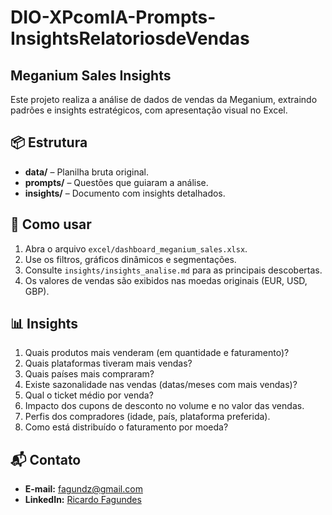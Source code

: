 # DIO-XPcomIA-Prompts-InsightsRelatoriosdeVendas
## Meganium Sales Insights

Este projeto realiza a análise de dados de vendas da Meganium, extraindo padrões e insights estratégicos, com apresentação visual no Excel.

## 📦 Estrutura

- **data/** – Planilha bruta original.
- **prompts/** – Questões que guiaram a análise.
- **insights/** – Documento com insights detalhados.

## 🚀 Como usar

1. Abra o arquivo `excel/dashboard_meganium_sales.xlsx`.
2. Use os filtros, gráficos dinâmicos e segmentações.
3. Consulte `insights/insights_analise.md` para as principais descobertas.
4. Os valores de vendas são exibidos nas moedas originais (EUR, USD, GBP).

## 📊 Insights 

1. Quais produtos mais venderam (em quantidade e faturamento)?
2. Quais plataformas tiveram mais vendas?
3. Quais países mais compraram?
4. Existe sazonalidade nas vendas (datas/meses com mais vendas)?
5. Qual o ticket médio por venda?
6. Impacto dos cupons de desconto no volume e no valor das vendas.
7. Perfis dos compradores (idade, país, plataforma preferida).
8. Como está distribuído o faturamento por moeda?

## 📬 Contato

- **E-mail:** [fagundz@gmail.com](mailto:fagundz@gmail.com)
- **LinkedIn:** [Ricardo Fagundes](https://www.linkedin.com/in/ricardofagundes/)
